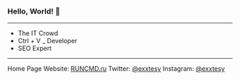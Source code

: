 ### Hello, World! 👋

---

- The IT Crowd
- Ctrl + V _ Developer
- SEO Expert

---

Home Page Website: [RUNCMD.ru](https://runcmd.ru "exxtesy's Homepage")
Twitter: [@exxtesy](https://twitter.com/exxtesy "exxtesy's Twitter")
Instagram: [@exxtesy](https://www.instagram.com/exxtesy/ "exxtesy's Instagram")



